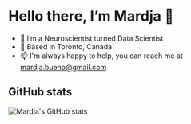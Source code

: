 # Hello there, I’m Mardja 👋 

- 🧠 I’m a Neuroscientist turned Data Scientist
- 📍 Based in Toronto, Canada
- 📫 I'm always happy to help, you can reach me at mardja.bueno@gmail.com

## GitHub stats

![Mardja's GitHub stats](https://github-readme-stats.vercel.app/api?username=mardjab&show_icons=true&theme=tokyonight)
